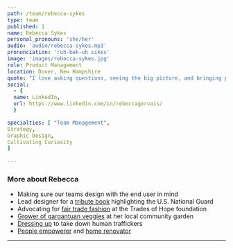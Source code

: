 ```yaml
---
path: /team/rebecca-sykes
type: team
published: 1
name: Rebecca Sykes
personal_pronouns: 'she/her'
audio: 'audio/rebecca-sykes.mp3'
pronunciation: 'ruh-bek-uh sikes'
image: 'images/rebecca-sykes.jpg'
role: Product Management
location: Dover, New Hampshire
quote: "I love asking questions, seeing the big picture, and bringing people together to be really good at whatever it is they're going to do."
social: 
  - {
  name: LinkedIn,
  url: https://www.linkedin.com/in/rebeccagervais/
  }

specialties: [ "Team Management",
Strategy,
Graphic Design,
Cultivating Curiosity
]
  
---
```


### More about Rebecca
* Making sure our teams design with the end user in mind
* Lead designer for a [tribute book](https://www.amazon.com/Serve-Portrait-Army-National-Guard/dp/B0040VGKBS) highlighting the U.S. National Guard
* Advocating for [fair trade fashion](https://tradesofhope.com/?u=RebeccaSykes&r=C862737) at the Trades of Hope foundation
* [Grower of gargantuan veggies](https://www.instagram.com/p/B4bVdwnHC-Q/) at her local community garden
* [Dressing up](https://www.dressember.org/) to take down human traffickers
* [People empowerer](http://www.advancingministries.org/academy.html) and [home renovator](https://www.instagram.com/p/CHs2jm9Bw9s/)

-----------------------------------
